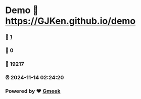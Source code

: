 # Demo :link: https://GJKen.github.io/demo 
### :page_facing_up: [1](https://GJKen.github.io/demo/tag.html) 
### :speech_balloon: 0 
### :hibiscus: 19217 
### :alarm_clock: 2024-11-14 02:24:20 
### Powered by :heart: [Gmeek](https://github.com/Meekdai/Gmeek)
